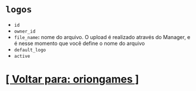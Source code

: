 # `logos`

- `id`
- `owner_id`
- `file_name`**:** nome do arquivo. O upload é realizado através do Manager, e é nesse momento que você define o nome do arquivo
- `default_logo`
- `active`

# [[ Voltar para: oriongames ]](./1-oriongames.md)